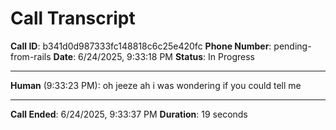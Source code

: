 # Call Transcript
**Call ID**: b341d0d987333fc148818c6c25e420fc
**Phone Number**: pending-from-rails
**Date**: 6/24/2025, 9:33:18 PM
**Status**: In Progress

---

**Human** (9:33:23 PM): oh jeeze ah i was wondering if you could tell me


---

**Call Ended**: 6/24/2025, 9:33:37 PM
**Duration**: 19 seconds
